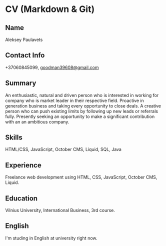 # CV (Markdown & Git)

## Name
Aleksey Paulavets

## Contact Info
+37060845099, goodman39608@gmail.com

## Summary
An enthusiastic, natural and driven person who is interested in working for company who is market leader in their respective field. Proactive in generation business and taking every opportunity to close deals. A creative person who can push existing limits by following up new leads or referrals fully. Presently seeking an opportunity to make a significant contribution with an an ambitious company.

## Skills
HTML/CSS, JavaScript, October CMS, Liquid, SQL, Java

## Experience
Freelance web development using HTML, CSS, JavaScript, October CMS, Liquid.

## Education
Vilnius University, International Business, 3rd course.

## English
I'm studing in English at university right now.
